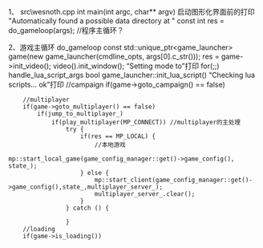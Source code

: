 1、
src\wesnoth.cpp
int main(int argc, char** argv)
    启动图形化界面前的打印
    "Automatically found a possible data directory at "
    const int res = do_gameloop(args); //程序主循环？

2、游戏主循环
do_gameloop
    const std::unique_ptr<game_launcher> game(new game_launcher(cmdline_opts, args[0].c_str()));
    res = game->init_video();
        video().init_window();
            “Setting mode to”打印
    for(;;)
        handle_lua_script_args
            bool game_launcher::init_lua_script()
            “Checking lua scripts... ok”打印
        //campaign
        if(game->goto_campaign() == false)
        
        //multiplayer
        if(game->goto_multiplayer() == false)
            if(jump_to_multiplayer_)
		        if(play_multiplayer(MP_CONNECT)) //multiplayer的主处理
                    try {
                        if(res == MP_LOCAL) {
                            //本地游戏
                            mp::start_local_game(game_config_manager::get()->game_config(), state_);
                        } else {
                            mp::start_client(game_config_manager::get()->game_config(),state_,multiplayer_server_);
                            multiplayer_server_.clear();
                        }
                    } catch () {

                    }
        //loading
        if(game->is_loading())
